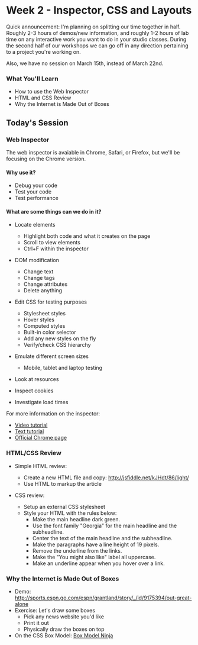 # Week 2 - Inspector, CSS and Layouts

Quick announcement: I'm planning on splitting our time together in half. Roughly 2-3 hours of demos/new information, and roughly 1-2 hours of lab time on any interactive work you want to do in your studio classes. During the second half of our workshops we can go off in any direction pertaining to a project you're working on.

Also, we have no session on March 15th, instead of March 22nd.

### What You'll Learn
* How to use the Web Inspector
* HTML and CSS Review
* Why the Internet is Made Out of Boxes

## Today's Session

### Web Inspector

The web inspector is avaiable in Chrome, Safari, or Firefox, but we'll be focusing on the Chrome version.

#### Why use it?
- Debug your code
- Test your code
- Test performance

#### What are some things can we do in it?
- Locate elements
    + Highlight both code and what it creates on the page
    + Scroll to view elements
    + Ctrl+F within the inspector

- DOM modification
    + Change text
    + Change tags
    + Change attributes
    + Delete anything

- Edit CSS for testing purposes
    + Stylesheet styles
    + Hover styles
    + Computed styles
    + Built-in color selector
    + Add any new styles on the fly
    + Verify/check CSS hierarchy

- Emulate different screen sizes
    + Mobile, tablet and laptop testing

- Look at resources
- Inspect cookies
- Investigate load times

For more information on the inspector:
- [Video tutorial](http://discover-devtools.codeschool.com/)
- [Text tutorial](http://code.tutsplus.com/tutorials/chrome-dev-tools-markup-and-style--net-27149)
- [Official Chrome page](https://developer.chrome.com/devtools)

### HTML/CSS Review

- Simple HTML review: 
    + Create a new HTML file and copy: http://jsfiddle.net/kJHdt/86/light/
    + Use HTML to markup the article

- CSS review:
    + Setup an external CSS stylesheet
    + Style your HTML with the rules below:
        + Make the main headline dark green.
        + Use the font family "Georgia" for the main headline and the subheadline.
        + Center the text of the main headline and the subheadline.
        + Make the paragraphs have a line height of 19 pixels.
        + Remove the underline from the links.
        + Make the "You might also like" label all uppercase.
        + Make an underline appear when you hover over a link. 

### Why the Internet is Made Out of Boxes
- Demo: http://sports.espn.go.com/espn/grantland/story/_/id/9175394/out-great-alone
- Exercise: Let's draw some boxes
    * Pick any news website you'd like
    * Print it out
    * Physically draw the boxes on top
- On the CSS Box Model: [Box Model Ninja](http://codewithme.us/exercises/box-model-ninja.html)





